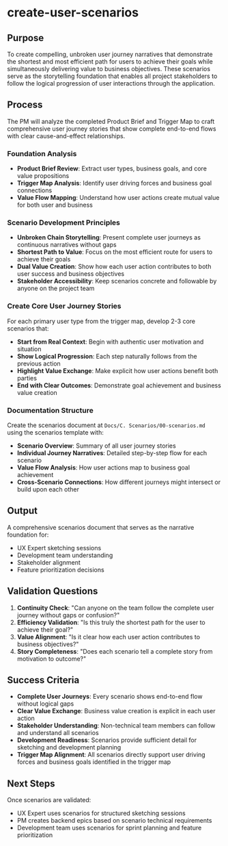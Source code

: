 # create-user-scenarios

## Purpose

To create compelling, unbroken user journey narratives that demonstrate the shortest and most efficient path for users to achieve their goals while simultaneously delivering value to business objectives. These scenarios serve as the storytelling foundation that enables all project stakeholders to follow the logical progression of user interactions through the application.

## Process

The PM will analyze the completed Product Brief and Trigger Map to craft comprehensive user journey stories that show complete end-to-end flows with clear cause-and-effect relationships.

### Foundation Analysis

* **Product Brief Review**: Extract user types, business goals, and core value propositions
* **Trigger Map Analysis**: Identify user driving forces and business goal connections
* **Value Flow Mapping**: Understand how user actions create mutual value for both user and business

### Scenario Development Principles

* **Unbroken Chain Storytelling**: Present complete user journeys as continuous narratives without gaps
* **Shortest Path to Value**: Focus on the most efficient route for users to achieve their goals
* **Dual Value Creation**: Show how each user action contributes to both user success and business objectives
* **Stakeholder Accessibility**: Keep scenarios concrete and followable by anyone on the project team

### Create Core User Journey Stories

For each primary user type from the trigger map, develop 2-3 core scenarios that:

* **Start from Real Context**: Begin with authentic user motivation and situation
* **Show Logical Progression**: Each step naturally follows from the previous action
* **Highlight Value Exchange**: Make explicit how user actions benefit both parties
* **End with Clear Outcomes**: Demonstrate goal achievement and business value creation

### Documentation Structure

Create the scenarios document at `Docs/C. Scenarios/00-scenarios.md` using the scenarios template with:

* **Scenario Overview**: Summary of all user journey stories
* **Individual Journey Narratives**: Detailed step-by-step flow for each scenario
* **Value Flow Analysis**: How user actions map to business goal achievement
* **Cross-Scenario Connections**: How different journeys might intersect or build upon each other

## Output

A comprehensive scenarios document that serves as the narrative foundation for:
* UX Expert sketching sessions
* Development team understanding
* Stakeholder alignment
* Feature prioritization decisions

## Validation Questions

1. **Continuity Check**: "Can anyone on the team follow the complete user journey without gaps or confusion?"
2. **Efficiency Validation**: "Is this truly the shortest path for the user to achieve their goal?"
3. **Value Alignment**: "Is it clear how each user action contributes to business objectives?"
4. **Story Completeness**: "Does each scenario tell a complete story from motivation to outcome?"

## Success Criteria

* **Complete User Journeys**: Every scenario shows end-to-end flow without logical gaps
* **Clear Value Exchange**: Business value creation is explicit in each user action
* **Stakeholder Understanding**: Non-technical team members can follow and understand all scenarios
* **Development Readiness**: Scenarios provide sufficient detail for sketching and development planning
* **Trigger Map Alignment**: All scenarios directly support user driving forces and business goals identified in the trigger map

## Next Steps

Once scenarios are validated:
* UX Expert uses scenarios for structured sketching sessions
* PM creates backend epics based on scenario technical requirements
* Development team uses scenarios for sprint planning and feature prioritization
